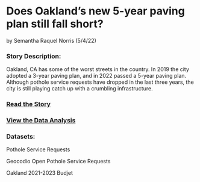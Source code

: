# Does Oakland’s new 5-year paving plan still fall short?
by Semantha Raquel Norris (5/4/22)

### Story Description:

Oakland, CA has some of the worst streets in the country. In 2019 the city adopted a 3-year paving plan, and in 2022 passed a 5-year paving plan. Although pothole service requests have dropped in the last three years, the city is still playing catch up with a crumbling infrastructure.

### [Read the Story](/STORY.MD) 

### [View the Data Analysis](/ANALYSIS.md)


### Datasets:

Pothole Service Requests

Geocodio Open Pothole Service Requests

Oakland 2021-2023 Budjet







